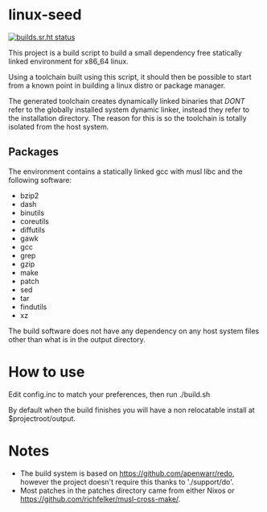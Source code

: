 # linux-seed

[![builds.sr.ht status](https://builds.sr.ht/~ach/linux-seed/nixos.yml.svg)](https://builds.sr.ht/~ach/linux-seed/nixos.yml?)

This project is a build script to build a small dependency free statically linked environment for x86_64 linux.

Using a toolchain built using this script, it should then be possible to start from a known point in building
a linux distro or package manager.

The generated toolchain creates dynamically linked binaries that *DONT* refer to the globally installed system dynamic linker,
instead they refer to the installation directory. The reason for this is so the toolchain is totally isolated
from the host system.

## Packages

The environment contains a statically linked gcc with musl libc and the following software:

- bzip2
- dash
- binutils
- coreutils
- diffutils
- gawk
- gcc
- grep
- gzip
- make
- patch
- sed
- tar
- findutils
- xz

The build software does not have any dependency on any host system files other than what is in the output directory.

# How to use

Edit config.inc to match your preferences, then run ./build.sh

By default when the build finishes you will have a non relocatable install at $projectroot/output.

# Notes

- The build system is based on https://github.com/apenwarr/redo, however the project doesn't require this thanks to './support/do'.
- Most patches in the patches directory came from either Nixos or https://github.com/richfelker/musl-cross-make/.
